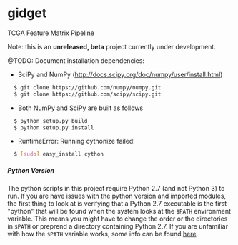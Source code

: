 gidget
======

TCGA Feature Matrix Pipeline

Note: this is an **unreleased, beta** project currently under development.

@TODO: Document installation dependencies:

  * SciPy and NumPy (http://docs.scipy.org/doc/numpy/user/install.html)
```bash
  $ git clone https://github.com/numpy/numpy.git
  $ git clone https://github.com/scipy/scipy.git
```

  * Both NumPy and SciPy are built as follows
```bash
  $ python setup.py build
  $ python setup.py install
```

  * RuntimeError: Running cythonize failed!
```bash
  $ [sudo] easy_install cython
```

##### Python Version 

The python scripts in this project require Python 2.7 (and not Python 3) to run. If you are have issues with the python version and imported modules, the first thing to look at is verifying that a Python 2.7 executable is the first "python" that will be found when the system looks at the `$PATH` environment variable. This means you might have to change the order or the directories in `$PATH` or preprend a directory containing Python 2.7. If you are unfamiliar with how the `$PATH` variable works, some info can be found [here](http://www.linfo.org/path_env_var.html).
